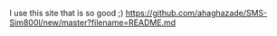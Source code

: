 I use this site that is so good ;)
https://github.com/ahaghazade/SMS-Sim800l/new/master?filename=README.md

